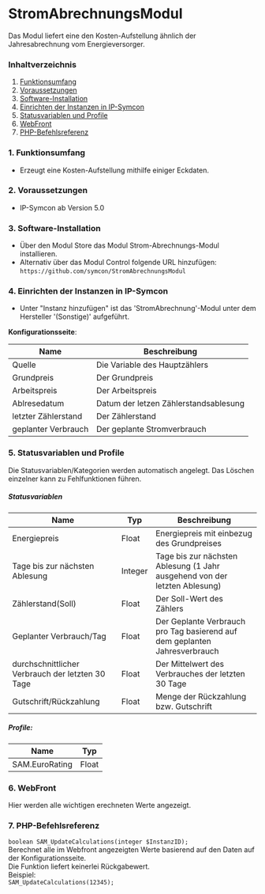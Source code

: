 # StromAbrechnungsModul
Das Modul liefert eine den Kosten-Aufstellung ähnlich der Jahresabrechnung vom Energieversorger. 


### Inhaltverzeichnis

1. [Funktionsumfang](#1-funktionsumfang)
2. [Voraussetzungen](#2-voraussetzungen)
3. [Software-Installation](#3-software-installation)
4. [Einrichten der Instanzen in IP-Symcon](#4-einrichten-der-instanzen-in-ip-symcon)
5. [Statusvariablen und Profile](#5-statusvariablen-und-profile)
6. [WebFront](#6-webfront)
7. [PHP-Befehlsreferenz](#7-php-befehlsreferenz)

### 1. Funktionsumfang

* Erzeugt eine Kosten-Aufstellung mithilfe einiger Eckdaten.

### 2. Voraussetzungen

- IP-Symcon ab Version 5.0

### 3. Software-Installation

* Über den Modul Store das Modul Strom-Abrechnungs-Modul installieren.
* Alternativ über das Modul Control folgende URL hinzufügen:
`https://github.com/symcon/StromAbrechnungsModul`  

### 4. Einrichten der Instanzen in IP-Symcon

- Unter "Instanz hinzufügen" ist das 'StromAbrechnung'-Modul unter dem Hersteller '(Sonstige)' aufgeführt.  

__Konfigurationsseite__:

Name                | Beschreibung
------------------- | ---------------------------------
Quelle              | Die Variable des Hauptzählers
Grundpreis          | Der Grundpreis
Arbeitspreis        | Der Arbeitspreis
Ablresedatum        | Datum der letzen Zählerstandsablesung 
letzter Zählerstand | Der Zählerstand 
geplanter Verbrauch | Der geplante Stromverbrauch


### 5. Statusvariablen und Profile

Die Statusvariablen/Kategorien werden automatisch angelegt. Das Löschen einzelner kann zu Fehlfunktionen führen.

##### Statusvariablen

Name                                            | Typ     | Beschreibung
----------------------------------------------- | ------- | -------------------------------
Energiepreis                                    | Float   | Energiepreis mit einbezug des Grundpreises
Tage bis zur nächsten Ablesung                  | Integer | Tage bis zur nächsten Ablesung (1 Jahr ausgehend von der letzten Ablesung)
Zählerstand(Soll)                               | Float   | Der Soll-Wert des Zählers
Geplanter Verbrauch/Tag                         | Float   | Der Geplante Verbrauch pro Tag basierend auf dem geplanten Jahresverbrauch
durchschnittlicher Verbrauch der letzten 30 Tage| Float   | Der Mittelwert des Verbrauches der letzten 30 Tage
Gutschrift/Rückzahlung                          | Float   | Menge der Rückzahlung bzw. Gutschrift

##### Profile:

Name          | Typ
------------- | ------- 
SAM.EuroRating | Float

### 6. WebFront

Hier werden alle wichtigen erechneten Werte angezeigt. 

### 7. PHP-Befehlsreferenz

`boolean SAM_UpdateCalculations(integer $InstanzID);`  
Berechnet alle im Webfront angezeigten Werte basierend auf den Daten auf der Konfigurationsseite.  
Die Funktion liefert keinerlei Rückgabewert.  
Beispiel:  
`SAM_UpdateCalculations(12345);`
